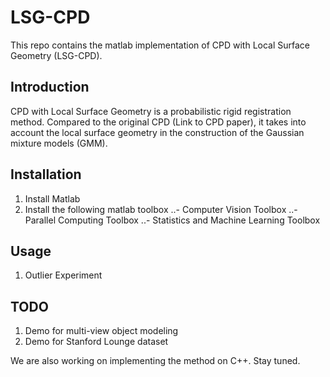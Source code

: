# LSG-CPD
This repo contains the matlab implementation of CPD with Local Surface Geometry (LSG-CPD).

## Introduction
CPD with Local Surface Geometry is a probabilistic rigid registration method.
Compared to the original CPD (Link to CPD paper), it takes into account the local surface geometry in the construction of the Gaussian mixture models (GMM).

## Installation
1. Install Matlab
2. Install the following matlab toolbox
..- Computer Vision Toolbox
..- Parallel Computing Toolbox
..- Statistics and Machine Learning Toolbox

## Usage
1. Outlier Experiment


## TODO
1. Demo for multi-view object modeling
2. Demo for Stanford Lounge dataset

We are also working on implementing the method on C++. Stay tuned.

